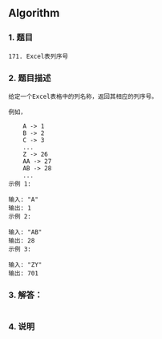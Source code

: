 ## Algorithm
### 1. 题目
```
171. Excel表列序号
```
### 2. 题目描述
```
给定一个Excel表格中的列名称，返回其相应的列序号。

例如，

    A -> 1
    B -> 2
    C -> 3
    ...
    Z -> 26
    AA -> 27
    AB -> 28 
    ...
示例 1:

输入: "A"
输出: 1
示例 2:

输入: "AB"
输出: 28
示例 3:

输入: "ZY"
输出: 701
```

### 3. 解答：
```golang

```
### 4. 说明